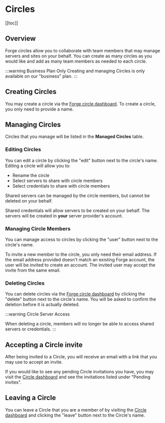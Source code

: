 # Circles

[[toc]]

## Overview

Forge circles allow you to collaborate with team members that may manage servers and sites on your behalf. You can create as many circles as you would like and add as many team members as needed to each circle.

:::warning Business Plan Only
Creating and managing Circles is only available on our "business" plan.
:::

## Creating Circles

You may create a circle via the [Forge circle dashboard](https://forge.laravel.com/circles). To create a circle, you only need to provide a name.

## Managing Circles

Circles that you manage will be listed in the **Managed Circles** table.

### Editing Circles

You can edit a circle by clicking the "edit" button next to the circle's name. Editing a circle will allow you to:

- Rename the circle
- Select servers to share with circle members
- Select credentials to share with circle members

Shared servers can be managed by the circle members, but cannot be deleted on your behalf.

Shared credentials will allow servers to be created on your behalf. The servers will be created in **your** server provider's account.

### Managing Circle Members

You can manage access to circles by clicking the "user" button next to the circle's name.

To invite a new member to the circle, you only need their email address. If the email address provided doesn't match an existing Forge account, the user will be invited to create an account. The invited user may accept the invite from the same email.

### Deleting Circles

You can delete circles via the [Forge circle dashboard](https://forge.laravel.com/circles) by clicking the "delete" button next to the circle's name. You will be asked to confirm the deletion before it is actually deleted.

:::warning Circle Server Access

When deleting a circle, members will no longer be able to access shared servers or credentials.
:::

## Accepting a Circle invite

After being invited to a Circle, you will receive an email with a link that you may use to accept an invite.

If you would like to see any pending Circle invitations you have, you may visit the [Circle dashboard](https://forge.laravel.com/circles) and see the invitations listed under "Pending invites".

## Leaving a Circle

You can leave a Circle that you are a member of by visiting the [Circle dashboard](https://forge.laravel.com/circles) and clicking the "leave" button next to the Circle's name.
